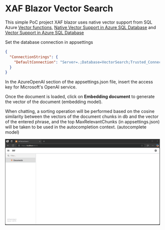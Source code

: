 # XAF Blazor Vector Search

This simple PoC project XAF blazor uses native vector support from SQL Azure [Vector functions](https://learn.microsoft.com/en-us/sql/t-sql/functions/vector-functions-transact-sql?view=azuresqldb-current), [Native Vector Support in Azure SQL Database](https://devblogs.microsoft.com/azure-sql/exciting-announcement-public-preview-of-native-vector-support-in-azure-sql-database/) and [Vector Support in Azure SQL Database](https://devblogs.microsoft.com/azure-sql/announcing-eap-native-vector-support-in-azure-sql-database/)

Set the database connection in appsettings

```json
{
  "ConnectionStrings": {
	"DefaultConnection": "Server=.;Database=VectorSearch;Trusted_Connection=True;MultipleActiveResultSets=true"
  }
}
```	

In the AzureOpenAI section of the appsettings.json file, insert the access key for Microsoft's OpenAI service.

Once the document is loaded, click on **Embedding document** to generate the vector of the document (embedding model).

When chatting, a sorting operation will be performed based on the cosine similarity between the vectors of the document chunks in db and the vector of the entered phrase, and the top MaxRelevantChunks (in appsettings.json) will be taken to be used in the autocompletion context.
(autocomplete model)

![Vector Search](Media/VectorSearch.gif)
